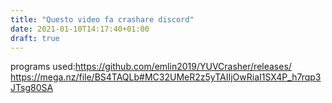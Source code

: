 ```yaml
---
title: "Questo video fa crashare discord"
date: 2021-01-10T14:17:40+01:00
draft: true
---
```

programs used:https://github.com/emlin2019/YUVCrasher/releases/
https://mega.nz/file/BS4TAQLb#MC32UMeR2z5yTAIIjOwRiaI1SX4P_h7rqp3JTsg80SA

